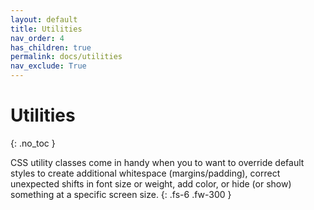 ```yaml
---
layout: default
title: Utilities
nav_order: 4
has_children: true
permalink: docs/utilities
nav_exclude: True
---
```


# Utilities
{: .no_toc }

CSS utility classes come in handy when you to want to override default styles to create additional whitespace (margins/padding), correct unexpected shifts in font size or weight, add color, or hide (or show) something at a specific screen size.
{: .fs-6 .fw-300 }
